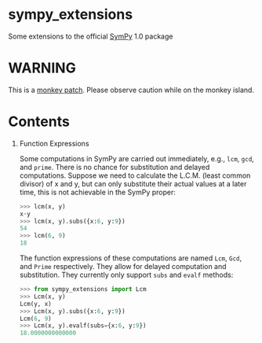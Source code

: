 # sympy_extensions
Some extensions to the official [SymPy][sympy] 1.0 package

# WARNING
This is a [monkey patch][monkey-patching].
Please observe caution while on the monkey island.

# Contents

1. Function Expressions

   Some computations in SymPy are carried out immediately, e.g.,
   `lcm`, `gcd`, and `prime`.
   There is no chance for substitution and delayed computations.
   Suppose we need to calculate the L.C.M. (least common divisor) of x and y,
   but can only substitute their actual values at a later time,
   this is not achievable in the SymPy proper:

   ```python
   >>> lcm(x, y)
   x⋅y
   >>> lcm(x, y).subs({x:6, y:9})
   54
   >>> lcm(6, 9)
   18
   ```

   The function expressions of these computations
   are named `Lcm`, `Gcd`, and `Prime` respectively.
   They allow for delayed computation and substitution.
   They currently only support `subs` and `evalf` methods:

   ```python
   >>> from sympy_extensions import Lcm
   >>> Lcm(x, y)
   Lcm(y, x)
   >>> Lcm(x, y).subs({x:6, y:9})
   Lcm(6, 9)
   >>> Lcm(x, y).evalf(subs={x:6, y:9})
   18.0000000000000
   ```

[sympy]: https://github.com/sympy/sympy
[monkey-patching]: https://en.wikipedia.org/wiki/Monkey_patch
